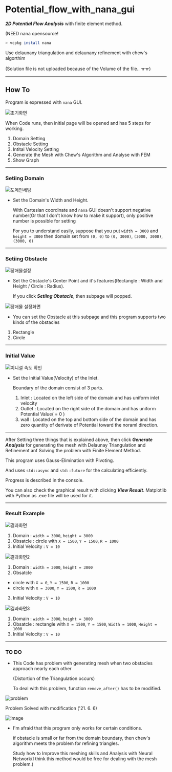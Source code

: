 # Potential_flow_with_nana_gui
**_2D Potential Flow Analysis_** with finite element method.

(NEED nana opensource!

```bash
> vcpkg install nana
```

Use delaunany triangulation and delaunany refinement with chew's algorthim 

(Solution file is not uploaded because of the Volume of the file.. ㅠㅠ)
***
## How To
Program is expressed with ```nana``` GUI.

![초기화면](https://user-images.githubusercontent.com/62648344/120256764-d2748a00-c2c9-11eb-8b00-65a35eeb769a.png)

When Code runs, then initial page will be opened and has 5 steps for working.

1) Domain Setting
2) Obstacle Setting
3) Intital Velocity Setting
4) Generate the Mesh with Chew's Algorithm and Analyse with FEM
5) Show Graph

***
### Setiing Domain

![도메인세팅](https://user-images.githubusercontent.com/62648344/120256793-e02a0f80-c2c9-11eb-81cd-1ca798f20c8d.png)
+ Set the Domain's Width and Height.
  
  With Cartesian coordinate and ```nana``` GUI doesn't support negative number(Or that I don't know how to make it support), only positive number is possible for setting
  
  For you to understand easily, suppose that you put ```width = 3000``` and ```height = 3000``` then domain set from ```(0, 0)``` to ```(0, 3000)```, ```(3000, 3000)```, ```(3000, 0)```

***
### Setiing Obstacle

![장애물설정](https://user-images.githubusercontent.com/62648344/120256777-d7d1d480-c2c9-11eb-9b2c-c3a605612591.png)

+ Set the Obstacle's Center Point and it's features(Rectangle : Width and Height / Circle : Radius).
  
  If you click **_Setiing Obstacle_**, then subpage will popped.

![장애물 설정화면](https://user-images.githubusercontent.com/62648344/120256779-daccc500-c2c9-11eb-991c-bd0ef9fbb8d5.png)

+ You can set the Obstacle at this subpage and this program supports two kinds of the obstacles

1) Rectangle
2) Circle

***
### Initial Value

![이니셜 속도 확인](https://user-images.githubusercontent.com/62648344/120256784-ddc7b580-c2c9-11eb-9607-699cb567bb5a.png)

+ Set the Initial Value(Velocity) of the Inlet.
  
  Boundary of the domain consist of 3 parts.
  1) Inlet : Located on the left side of the domain and has uniform inlet velocity
  2) Outlet : Located on the right side of the domain and has uniform Potential Value( = 0 )
  3) wall : Located on the top and bottom side of the domain and has zero quantity of derivate of Potential toward the noraml direction.

***
After Setting three things that is explained above, then click **_Generate Analysis_** for generating the mesh with Delaunay Triangulation and Refinement anf Solving the problem with Finite Element Method.

This program uses Gauss-Elimination with Pivoting.

And uses ```std::async``` and  ```std::future``` for the calculating efficiently.

Progress is described in the console.

You can also check the graphical result with clicking **_View Result_**. Matplotlib with Python as .exe file will be used for it.

***
### Result Example

![결과화면](https://user-images.githubusercontent.com/62648344/120256797-e28c6980-c2c9-11eb-83bf-4741eaeba252.png)

1) Domain : ```width = 3000```, ```height = 3000```
2) Obsatcle : circle with ```X = 1500```, ```Y = 1500```, ```R = 1000```
3) Initial Velocity : ```V = 10```

![결과화면2](https://user-images.githubusercontent.com/62648344/120256802-e5875a00-c2c9-11eb-81c6-ac6135662d05.png)

1) Domain : ```width = 3000```, ```height = 3000```
2) Obsatcle
  - circle with ```X = 0```, ```Y = 1500```, ```R = 1000```
  - circle with ```X = 3000```, ```Y = 1500```, ```R = 1000```
3) Initial Velocity : ```V = 10```

![결과화면3](https://user-images.githubusercontent.com/62648344/120256810-e7511d80-c2c9-11eb-98d6-19f99dbdebfe.png)

1) Domain : ```width = 3000```, ```height = 3000```
2) Obsatcle : rectangle with ```X = 1500```, ```Y = 1500```, ```Width = 1000```, ```Height = 1000```
3) Initial Velocity : ```V = 10```

***
### TO DO
+ This Code has problem with generating mesh when two obstacles approach nearly each other
  
  (Distortion of the Triangulation occurs)
  
  
  To deal with this problem, function ```remove_after()``` has to be modified.
  

![problem](https://user-images.githubusercontent.com/62648344/120910503-64113c80-c6ba-11eb-9d6c-b05468f53a84.png)

  Problem Solved with modification ('21. 6. 6)

![image](https://user-images.githubusercontent.com/62648344/121369800-23921700-c977-11eb-985e-8804e745773d.png)

+ I'm afraid that this program only works for certain conditions.
  
  if obstacle is small or far from the domain boundary, then chew's algorithm meets the problem for refining triangles.
  
  Study how to Improve this meshing skills and Analysis with Neural Network(I think this method would be free for dealing with the mesh problem.) 